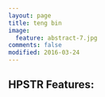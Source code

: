 ```yaml
---
layout: page
title: teng bin
image:
  feature: abstract-7.jpg
comments: false
modified: 2016-03-24
---
```


 
## HPSTR Features:
